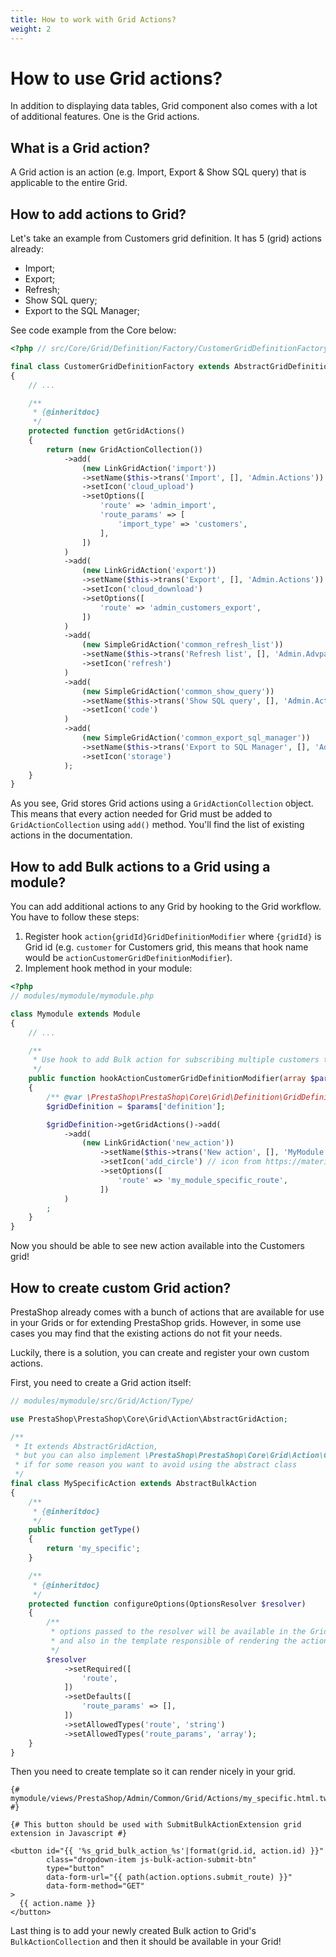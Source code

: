 ```yaml
---
title: How to work with Grid Actions?
weight: 2
---
```


# How to use Grid actions?

In addition to displaying data tables, Grid component also comes with a lot of additional features. One is the Grid actions.

## What is a Grid action?

A Grid action is an action (e.g. Import, Export & Show SQL query) that is applicable to the entire Grid.

## How to add actions to Grid?

Let's take an example from Customers grid definition. It has 5 (grid) actions already:

* Import;
* Export;
* Refresh;
* Show SQL query;
* Export to the SQL Manager;

See code example from the Core below:

```php
<?php // src/Core/Grid/Definition/Factory/CustomerGridDefinitionFactory.php

final class CustomerGridDefinitionFactory extends AbstractGridDefinitionFactory
{
    // ...

    /**
     * {@inheritdoc}
     */
    protected function getGridActions()
    {
        return (new GridActionCollection())
            ->add(
                (new LinkGridAction('import'))
                ->setName($this->trans('Import', [], 'Admin.Actions'))
                ->setIcon('cloud_upload')
                ->setOptions([
                    'route' => 'admin_import',
                    'route_params' => [
                        'import_type' => 'customers',
                    ],
                ])
            )
            ->add(
                (new LinkGridAction('export'))
                ->setName($this->trans('Export', [], 'Admin.Actions'))
                ->setIcon('cloud_download')
                ->setOptions([
                    'route' => 'admin_customers_export',
                ])
            )
            ->add(
                (new SimpleGridAction('common_refresh_list'))
                ->setName($this->trans('Refresh list', [], 'Admin.Advparameters.Feature'))
                ->setIcon('refresh')
            )
            ->add(
                (new SimpleGridAction('common_show_query'))
                ->setName($this->trans('Show SQL query', [], 'Admin.Actions'))
                ->setIcon('code')
            )
            ->add(
                (new SimpleGridAction('common_export_sql_manager'))
                ->setName($this->trans('Export to SQL Manager', [], 'Admin.Actions'))
                ->setIcon('storage')
            );
    }
}
```

As you see, Grid stores Grid actions using a `GridActionCollection` object. This means that every action needed for Grid must be added to `GridActionCollection` using `add()` method.
You'll find the list of existing actions in the documentation.

## How to add Bulk actions to a Grid using a module?

You can add additional actions to any Grid by hooking to the Grid workflow. You have to follow these steps:

1. Register hook `action{gridId}GridDefinitionModifier` where `{gridId}` is Grid id (e.g. `customer` for Customers grid, this means that hook name would be `actionCustomerGridDefinitionModifier`).
2. Implement hook method in your module:

```php
<?php
// modules/mymodule/mymodule.php

class Mymodule extends Module
{
    // ...

    /**
     * Use hook to add Bulk action for subscribing multiple customers to newsletter
     */
    public function hookActionCustomerGridDefinitionModifier(array $params)
    {
        /** @var \PrestaShop\PrestaShop\Core\Grid\Definition\GridDefinition */
        $gridDefinition = $params['definition'];

        $gridDefinition->getGridActions()->add(
            ->add(
                (new LinkGridAction('new_action'))
                    ->setName($this->trans('New action', [], 'MyModule.Admin.Actions'))
                    ->setIcon('add_circle') // icon from https://materializecss.com/icons.html by default
                    ->setOptions([
                        'route' => 'my_module_specific_route',
                    ])
            )
        ;
    }
}
```

Now you should be able to see new action available into the Customers grid!

## How to create custom Grid action?

PrestaShop already comes with a bunch of actions that are available for use in your Grids or for extending PrestaShop grids.
However, in some use cases you may find that the existing actions do not fit your needs.

Luckily, there is a solution, you can create and register your own custom actions.

First, you need to create a Grid action itself:

```php
// modules/mymodule/src/Grid/Action/Type/

use PrestaShop\PrestaShop\Core\Grid\Action\AbstractGridAction;

/**
 * It extends AbstractGridAction,
 * but you can also implement \PrestaShop\PrestaShop\Core\Grid\Action\GridActionInterface 
 * if for some reason you want to avoid using the abstract class
 */ 
final class MySpecificAction extends AbstractBulkAction
{
    /**
     * {@inheritdoc}
     */
    public function getType()
    {
        return 'my_specific';
    }

    /**
     * {@inheritdoc}
     */
    protected function configureOptions(OptionsResolver $resolver)
    {
        /**
         * options passed to the resolver will be available in the Grid action
         * and also in the template responsible of rendering the action.
         */
        $resolver
            ->setRequired([
                'route',
            ])
            ->setDefaults([
                'route_params' => [],
            ])
            ->setAllowedTypes('route', 'string')
            ->setAllowedTypes('route_params', 'array');
    }
}
```

Then you need to create template so it can render nicely in your grid.

```twig
{# mymodule/views/PrestaShop/Admin/Common/Grid/Actions/my_specific.html.twig #}

{# This button should be used with SubmitBulkActionExtension grid extension in Javascript #}

<button id="{{ '%s_grid_bulk_action_%s'|format(grid.id, action.id) }}"
        class="dropdown-item js-bulk-action-submit-btn"
        type="button"
        data-form-url="{{ path(action.options.submit_route) }}"
        data-form-method="GET"
>
  {{ action.name }}
</button>
```
Last thing is to add your newly created Bulk action to Grid's `BulkActionCollection` and then it should be available in your Grid!
